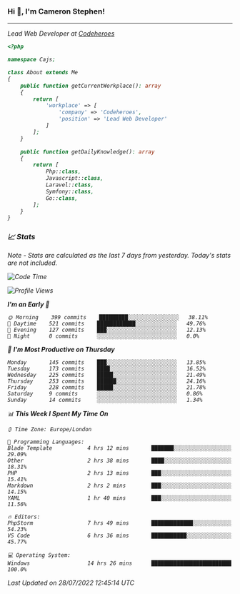 ### Hi 👋, I'm Cameron Stephen!
<hr>
<p><em>Lead Web Developer at <a href="https://codeheroes.co.uk">Codeheroes</a></p>


```php
<?php

namespace Cajs;

class About extends Me
{
    public function getCurrentWorkplace(): array
    {
        return [
            'workplace' => [
                'company' => 'Codeheroes',
                'position' => 'Lead Web Developer'
            ]
        ];
    }

    public function getDailyKnowledge(): array
    {
        return [
            Php::class,
            Javascript::class,
            Laravel::class,
            Symfony::class,
            Go::class,
        ];
    }
}
```

### 📈 Stats
<p><em>Note - Stats are calculated as the last 7 days from yesterday. Today's stats are not included.</em></p>


<!--START_SECTION:waka-->
![Code Time](http://img.shields.io/badge/Code%20Time-3%2C048%20hrs%2018%20mins-blue)

![Profile Views](http://img.shields.io/badge/Profile%20Views-0-blue)

**I'm an Early 🐤** 

```text
🌞 Morning    399 commits    █████████░░░░░░░░░░░░░░░░   38.11% 
🌆 Daytime    521 commits    ████████████░░░░░░░░░░░░░   49.76% 
🌃 Evening    127 commits    ███░░░░░░░░░░░░░░░░░░░░░░   12.13% 
🌙 Night      0 commits      ░░░░░░░░░░░░░░░░░░░░░░░░░   0.0%

```
📅 **I'm Most Productive on Thursday** 

```text
Monday       145 commits    ███░░░░░░░░░░░░░░░░░░░░░░   13.85% 
Tuesday      173 commits    ████░░░░░░░░░░░░░░░░░░░░░   16.52% 
Wednesday    225 commits    █████░░░░░░░░░░░░░░░░░░░░   21.49% 
Thursday     253 commits    ██████░░░░░░░░░░░░░░░░░░░   24.16% 
Friday       228 commits    █████░░░░░░░░░░░░░░░░░░░░   21.78% 
Saturday     9 commits      ░░░░░░░░░░░░░░░░░░░░░░░░░   0.86% 
Sunday       14 commits     ░░░░░░░░░░░░░░░░░░░░░░░░░   1.34%

```


📊 **This Week I Spent My Time On** 

```text
⌚︎ Time Zone: Europe/London

💬 Programming Languages: 
Blade Template           4 hrs 12 mins       ███████░░░░░░░░░░░░░░░░░░   29.09% 
Other                    2 hrs 38 mins       ████░░░░░░░░░░░░░░░░░░░░░   18.31% 
PHP                      2 hrs 13 mins       ███░░░░░░░░░░░░░░░░░░░░░░   15.41% 
Markdown                 2 hrs 2 mins        ███░░░░░░░░░░░░░░░░░░░░░░   14.15% 
YAML                     1 hr 40 mins        ███░░░░░░░░░░░░░░░░░░░░░░   11.56%

🔥 Editors: 
PhpStorm                 7 hrs 49 mins       █████████████░░░░░░░░░░░░   54.23% 
VS Code                  6 hrs 36 mins       ███████████░░░░░░░░░░░░░░   45.77%

💻 Operating System: 
Windows                  14 hrs 26 mins      █████████████████████████   100.0%

```


 Last Updated on 28/07/2022 12:45:14 UTC
<!--END_SECTION:waka-->
